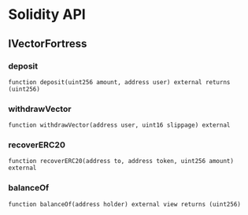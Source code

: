 # Solidity API

## IVectorFortress

### deposit

```solidity
function deposit(uint256 amount, address user) external returns (uint256)
```

### withdrawVector

```solidity
function withdrawVector(address user, uint16 slippage) external
```

### recoverERC20

```solidity
function recoverERC20(address to, address token, uint256 amount) external
```

### balanceOf

```solidity
function balanceOf(address holder) external view returns (uint256)
```

